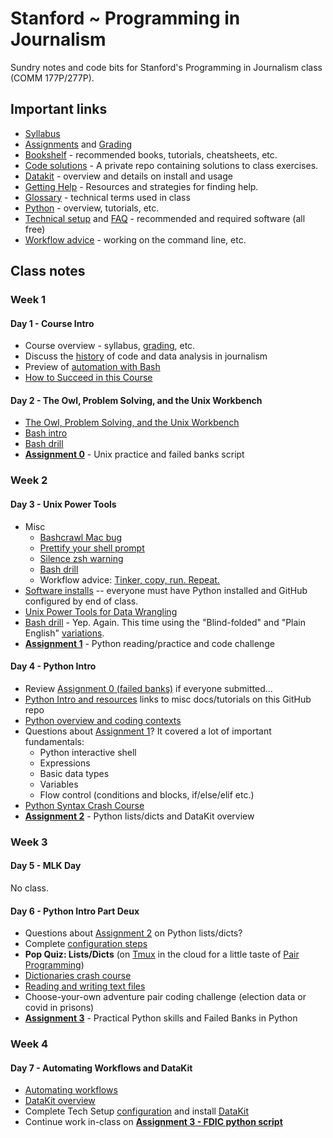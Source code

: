 # Stanford ~ Programming in Journalism

Sundry notes and code bits for Stanford's Programming in Journalism class (COMM 177P/277P).

## Important links

* [Syllabus][]
* [Assignments](assignments/README.md) and [Grading](assignments/grading.md)
* [Bookshelf](docs/bookshelf.md) - recommended books, tutorials, cheatsheets, etc.
* [Code solutions](https://github.com/zstumgoren/stanford-progj-2022-solutions) - A private repo containing solutions to class exercises.
* [Datakit](docs/datakit.md) - overview and details on install and usage
* [Getting Help](docs/getting_help.md) - Resources and strategies for finding help.
* [Glossary](docs/glossary.md) - technical terms used in class
* [Python](docs/python/README.md) - overview, tutorials, etc.
* [Technical setup](docs/tech_setup.md) and [FAQ](docs/tech_faq.md) - recommended and required software (all free)
* [Workflow advice](docs/workflow_advice.md) - working on the command line, etc.

[Syllabus]: https://canvas.stanford.edu/courses/146027/assignments/syllabus

## Class notes

### Week 1

#### Day 1 - Course Intro

* Course overview - syllabus, [grading](assignments/grading.md), etc.
* Discuss the [history](docs/history.md) of code and data analysis in journalism
* Preview of [automation with Bash](exercises/bash_preview.md)
* [How to Succeed in this Course](docs/how_to_succeed.md)

#### Day 2 - The Owl, Problem Solving, and the Unix Workbench

* [The Owl, Problem Solving, and the Unix Workbench](docs/owl_probs_unix.md)
* [Bash intro](https://tinyurl.com/bash-intro)
* [Bash drill](exercises/bash_drill.md)
* **[Assignment 0](assignments/bash_intro.md)** - Unix practice and failed banks script


### Week 2

#### Day 3 - Unix Power Tools

* Misc
  * [Bashcrawl Mac bug](https://github.com/stanfordjournalism/stanford-progj-2022/issues/7)
  * [Prettify your shell prompt](docs/tech_faq.md#how-do-i-prettify-my-shell-prompt)
  * [Silence zsh warning](docs/tech_faq.md#how-do-i-silence-zsh-shell-warning)
  * [Bash drill](exercises/bash_drill.md)
  * Workflow advice: [Tinker, copy, run. Repeat.](docs/workflow_advice.md#tinker-copy-run-repeat)
* [Software installs](docs/tech_setup.md) -- everyone must have Python installed and GitHub configured by end of class.
* [Unix Power Tools for Data Wrangling](docs/power_tools_for_data_wrangling.md)
* [Bash drill](exercises/bash_drill.md) - Yep. Again. This time using the "Blind-folded" and "Plain English" [variations](exercises/bash_drill.md#variations-on-the-drill).
* **[Assignment 1](assignments/python_intro.md)** - Python reading/practice and code challenge

#### Day 4 - Python Intro

* Review [Assignment 0 (failed banks)](assignments/bash_intro.md) if everyone submitted...
* [Python Intro and resources](docs/python) links to misc docs/tutorials on this GitHub repo
* [Python overview and coding contexts](docs/python/overview.md)
* Questions about [Assignment 1](assignments/python_intro.md)? It covered a lot of important fundamentals:
  - Python interactive shell
  - Expressions
  - Basic data types
  - Variables
  - Flow control (conditions and blocks, if/else/elif etc.)
* [Python Syntax Crash Course](docs/python/python_syntax_crash_course.md)
* **[Assignment 2](assignments/python_lists_dicts.md)** - Python lists/dicts and DataKit overview


### Week 3

#### Day 5 - MLK Day

No class.


#### Day 6 - Python Intro Part Deux

* Questions about [Assignment 2](assignments/python_lists_dicts.md) on Python lists/dicts?
* Complete [configuration steps](docs/tech_setup.md#configure) 
* **Pop Quiz: Lists/Dicts** (on [Tmux][] in the cloud for a little taste of [Pair Programming][])
* [Dictionaries crash course](docs/python/dict_basics.md)
* [Reading and writing text files](docs/python/file_io.md)
* Choose-your-own adventure pair coding challenge (election data or covid in prisons)
* **[Assignment 3](assignments/libraries_and_fdic_py.md)** - Practical Python skills and Failed Banks in Python

### Week 4

#### Day 7 - Automating Workflows and DataKit

* [Automating workflows](docs/automating_workflows.md)
* [DataKit overview](docs/datakit.md)
* Complete Tech Setup [configuration](docs/tech_setup.md#configure) and install [DataKit](docs/datakit.md)
* Continue work in-class on **[Assignment 3 - FDIC python script](assignments/libraries_and_fdic_py.md)**

[Tmux]: https://en.wikipedia.org/wiki/Tmux
[Pair programming]: https://en.wikipedia.org/wiki/Pair_programming

